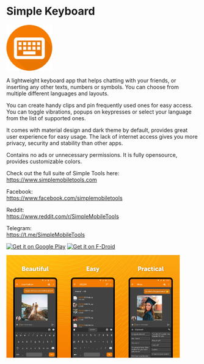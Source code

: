 # Simple Keyboard
<img alt="Logo" src="graphics/icon.png" width="120" />

A lightweight keyboard app that helps chatting with your friends, or inserting any other texts, numbers or symbols. You can choose from multiple different languages and layouts.

You can create handy clips and pin frequently used ones for easy access. You can toggle vibrations, popups on keypresses or select your language from the list of supported ones.

It comes with material design and dark theme by default, provides great user experience for easy usage. The lack of internet access gives you more privacy, security and stability than other apps.

Contains no ads or unnecessary permissions. It is fully opensource, provides customizable colors.

Check out the full suite of Simple Tools here:  
https://www.simplemobiletools.com

Facebook:  
https://www.facebook.com/simplemobiletools

Reddit:  
https://www.reddit.com/r/SimpleMobileTools

Telegram:  
https://t.me/SimpleMobileTools

<a href='https://play.google.com/store/apps/details?id=com.simplemobiletools.keyboard'><img src='https://simplemobiletools.com/images/button-google-play.svg' alt='Get it on Google Play' height=45/></a>
<a href='https://f-droid.org/packages/com.simplemobiletools.keyboard'><img src='https://simplemobiletools.com/images/button-f-droid.png' alt='Get it on F-Droid' height='45' /></a>

<div style="display:flex;">
<img alt="App image" src="fastlane/metadata/android/en-US/images/phoneScreenshots/1_en-US.jpeg" width="30%">
<img alt="App image" src="fastlane/metadata/android/en-US/images/phoneScreenshots/2_en-US.jpeg" width="30%">
<img alt="App image" src="fastlane/metadata/android/en-US/images/phoneScreenshots/3_en-US.jpeg" width="30%">
</div>


